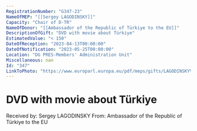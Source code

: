 ```yaml
---
RegistrationNumber: "G347-23"
NameOfMEP: "[[Sergey LAGODINSKY]]"
Capacity: "Chair of D-TR"
NameOfDonor: "[[Ambassador of the Republic of Türkiye to the EU]]"
DescriptionOfGift: "DVD with movie about Türkiye"
EstimatedValue: "< 150"
DateOfReception: "2023-04-13T00:00:00"
DateOfNotification: "2023-05-25T00:00:00"
Location: "DG PRES-Members' Administration Unit"
Miscellaneous: nan
Id: "347"
LinkToPhoto: "https://www.europarl.europa.eu/pdf/meps/gifts/LAGODINSKY%20Sergey_G347-23.jpg#"
---
```


# DVD with movie about Türkiye

Received by: Sergey LAGODINSKY
From: Ambassador of the Republic of Türkiye to the EU
